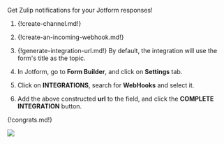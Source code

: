 Get Zulip notifications for your Jotform responses!

1. {!create-channel.md!}

1. {!create-an-incoming-webhook.md!}

1. {!generate-integration-url.md!}
   By default, the integration will use the form's title as the topic.

1. In Jotform, go to **Form Builder**, and click on **Settings** tab.

1. Click on **INTEGRATIONS**, search for **WebHooks** and select it.

1. Add the above constructed **url** to the field, and click the
   **COMPLETE INTEGRATION** button.

{!congrats.md!}

![](/static/images/integrations/jotform/001.png)
